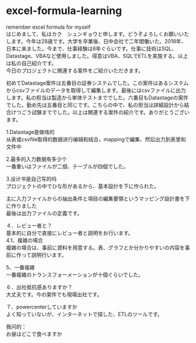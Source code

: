 # excel-formula-learning
remember excel formula for myself
</br>
はじめまして、私はカク　シュンギョウと申します。どうぞよろしくお願いいたします。今年は28歳です。大学を卒業後、日中会社で二年間働いた。2018年、日本に来ました。今まで、仕事経験は6年ぐらいです。仕事に技術はSQL、Datastage、VBAなど使用しました。得意はVBA、SQLでETLを実施する。以上は私の自己紹介です。</br>
今日のプロジェクトに関連する案件をご紹介いただきます。</br>

初めてDatastage案件は五番目の証券システムでした。この案件はあるシステムからcsvファイルのデータを取得して編集します。最後にはcsvファイルに出力します。私の担当は製造から単体テストまででした。六番目もDatastageの案件でした。勤め先は五番目と同じです。こちらの中で、私の担当は詳細設計から結合けつごう試験まででした。以上は関連する案件の紹介です。ありがとうございます。</br>


1.Datastage是做啥的</br> 
从表或csvfile取得的数据进行编辑和结合，mappingで編集、然后出力到表里和文件中</br> 

2.最多的入力数据有多少个</br> 
一番重いはファイルが二個、テーブルが四個でした。</br> 
 
3.设计书是自己写的吗</br> 
プロジェクトの中でひな形があるから、基本設計を下に作られた。</br> 


主に入力ファイルからの抽出条件と項目の編集要領というマッピング設計書を下に作りました</br> 
最後は出力ファイルの定義です。</br> 

４．レビュー者と？</br> 
基本的に自分で直接にレビュー者と説明をお行います。</br> 
4.1、複雑の場合</br> 
複雑の場合は、事前に資料を用意する。表、グラフとか分かりやすいの内容を事前に作って説明行います。</br> 


5、一番複雑</br> 
一番複雑のトランスフォーメーションが十個ぐらいでした。</br> 

６．出社抵抗感ありますか？</br> 
大丈夫です。今の案件でも現場出社です。</br> 


７、powercenterしていますか</br> 
よく知っていないが、インターネットで探した、ETLのツールです。</br> 


我问的：</br> 
お昼はどこで食べますか</br> 
